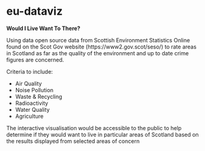 # eu-dataviz
<strong>Would I Live Want To There?</strong>

<p>
Using data open source data from Scottish Environment Statistics Online found on the Scot Gov website (https://www2.gov.scot/seso/) 
to rate areas in Scotland as far as the quality of the environment and up to date crime figures are concerned.
</p>

<div>
Criteria to include:
<ul>
<li>Air Quality</li>
<li>Noise Pollution</li>
<li>Waste & Recycling</li>
<li>Radioactivity</li>
<li>Water Quality</li>
<li>Agriculture</li>
<ul>
</div>

<p>
The interactive visualisation would be accessible to the public to help determine if they would want to live in particular areas of Scotland based on the 
results displayed from selected areas of concern
</p>




